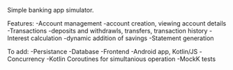 Simple banking app simulator. 

Features:
-Account management 
    -account creation, viewing account details
-Transactions 
    -deposits and withdrawls, transfers, transaction history
-Interest calculation 
    -dynamic addition of savings
-Statement generation

To add:
-Persistance 
    -Database
-Frontend 
    -Android app, Kotlin/JS
-Concurrency
    -Kotlin Coroutines for simultanious operation
-MockK tests
       
